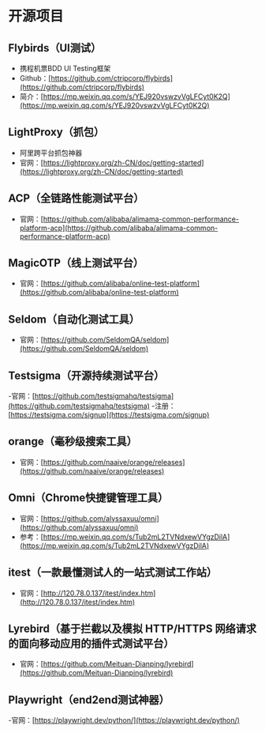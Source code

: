 # 开源项目
## Flybirds（UI测试）
- 携程机票BDD UI Testing框架
- Github：[https://github.com/ctripcorp/flybirds](https://github.com/ctripcorp/flybirds)
- 简介：[https://mp.weixin.qq.com/s/YEJ920vswzvVgLFCyt0K2Q](https://mp.weixin.qq.com/s/YEJ920vswzvVgLFCyt0K2Q)
## LightProxy（抓包）
- 阿里跨平台抓包神器
- 官网：[https://lightproxy.org/zh-CN/doc/getting-started](https://lightproxy.org/zh-CN/doc/getting-started)
## ACP（全链路性能测试平台）
- 官网：[https://github.com/alibaba/alimama-common-performance-platform-acp](https://github.com/alibaba/alimama-common-performance-platform-acp)
## MagicOTP（线上测试平台）
- 官网：[https://github.com/alibaba/online-test-platform](https://github.com/alibaba/online-test-platform)
## Seldom（自动化测试工具）
- 官网：[https://github.com/SeldomQA/seldom](https://github.com/SeldomQA/seldom)
## Testsigma（开源持续测试平台）
-官网：[https://github.com/testsigmahq/testsigma](https://github.com/testsigmahq/testsigma)
-注册：[https://testsigma.com/signup](https://testsigma.com/signup)
## orange（毫秒级搜索工具）
- 官网：[https://github.com/naaive/orange/releases](https://github.com/naaive/orange/releases)
## Omni（Chrome快捷键管理工具）
- 官网：[https://github.com/alyssaxuu/omni](https://github.com/alyssaxuu/omni)
- 参考：[https://mp.weixin.qq.com/s/Tub2mL2TVNdxewVYgzDilA](https://mp.weixin.qq.com/s/Tub2mL2TVNdxewVYgzDilA)
## itest（一款最懂测试人的一站式测试工作站）
- 官网：[http://120.78.0.137/itest/index.htm](http://120.78.0.137/itest/index.htm)
## Lyrebird（基于拦截以及模拟 HTTP/HTTPS 网络请求的面向移动应用的插件式测试平台）
- 官网：[https://github.com/Meituan-Dianping/lyrebird](https://github.com/Meituan-Dianping/lyrebird)
## Playwright（end2end测试神器）
-官网：[https://playwright.dev/python/](https://playwright.dev/python/)